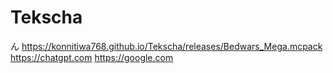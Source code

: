 # Tekscha
ん
https://konnitiwa768.github.io/Tekscha/releases/Bedwars_Mega.mcpack
https://chatgpt.com
https://google.com
